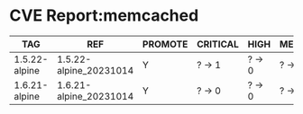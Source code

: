 # CVE Report:memcached
|      TAG      |          REF           | PROMOTE | CRITICAL |  HIGH  | MEDIUM |  LOW   | UNKNOWN |
|---------------|------------------------|---------|----------|--------|--------|--------|---------|
| 1.5.22-alpine | 1.5.22-alpine_20231014 | Y       | ? -> 1   | ? -> 0 | ? -> 0 | ? -> 0 | ? -> 0  |
| 1.6.21-alpine | 1.6.21-alpine_20231014 | Y       | ? -> 0   | ? -> 0 | ? -> 0 | ? -> 0 | ? -> 0  |
